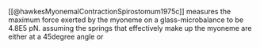 [[@hawkesMyonemalContractionSpirostomum1975c]] measures the maximum force exerted by the myoneme on a glass-microbalance to be 4.8E5 pN. assuming the springs that effectively make up the myoneme are either at a 45degree angle or 